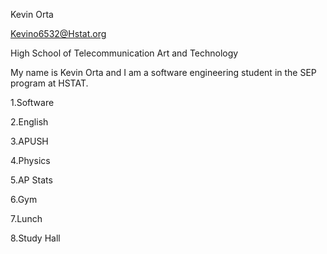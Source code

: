Kevin Orta

Kevino6532@Hstat.org

High School of Telecommunication Art and Technology

My name is Kevin Orta and I am a software engineering student in the SEP program at HSTAT. 

1.Software

2.English

3.APUSH

4.Physics

5.AP Stats

6.Gym

7.Lunch

8.Study Hall

